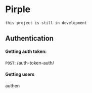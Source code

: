 # Pirple
`this project is still in development`

## Authentication
#### Getting auth token:
`POST`: /auth-token-auth/

#### Getting users 
authen